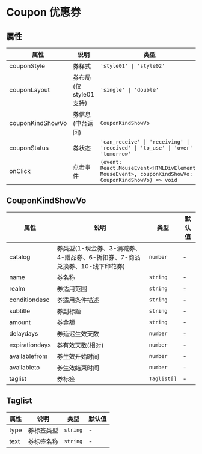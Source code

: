 # Coupon 优惠券

<code src="./demo1.tsx"></code>

<code src="./demo2.tsx"></code>

## 属性

| 属性 | 说明 | 类型 | 默认值 |
| --- | --- | --- | --- |
| couponStyle | 券样式 | `'style01' \| 'style02'` | `'style01'` |
| couponLayout | 券布局(仅 style01 支持) | `'single' \| 'double'` | `'single'` |
| couponKindShowVo | 券信息(中台返回) | `CouponKindShowVo` | - |
| couponStatus | 券状态 | `'can_receive' \| 'receiving' \| 'received' \| 'to_use' \| 'over' \| 'tomorrow'` | `can_receive` |
| onClick | 点击事件 | `(event: React.MouseEvent<HTMLDivElement, MouseEvent>, couponKindShowVo: CouponKindShowVo) => void` | - |

## CouponKindShowVo

| 属性           | 说明                                                                        | 类型        | 默认值 |
| -------------- | --------------------------------------------------------------------------- | ----------- | ------ |
| catalog        | 券类型(1-现金券、3-满减券、4-赠品券、6-折扣券、7-商品兑换券、10-线下印花券) | `number`    | -      |
| name           | 券名称                                                                      | `string`    | -      |
| realm          | 券适用范围                                                                  | `string`    | -      |
| conditiondesc  | 券适用条件描述                                                              | `string`    | -      |
| subtitle       | 券副标题                                                                    | `string`    | -      |
| amount         | 券金额                                                                      | `string`    | -      |
| delaydays      | 券延迟生效天数                                                              | `number`    | -      |
| expirationdays | 券有效天数(相对)                                                            | `number`    | -      |
| availablefrom  | 券生效开始时间                                                              | `number`    | -      |
| availableto    | 券生效结束时间                                                              | `number`    | -      |
| taglist        | 券标签                                                                      | `Taglist[]` | -      |

## Taglist

| 属性 | 说明       | 类型     | 默认值 |
| ---- | ---------- | -------- | ------ |
| type | 券标签类型 | `string` | -      |
| text | 券标签名称 | `string` | -      |
